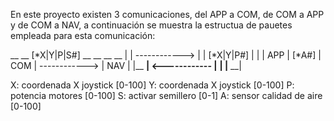 En este proyecto existen 3 comunicaciones, del APP a COM, de COM a APP y de COM a NAV, a continuación se muestra la estructua de pauetes empleada para esta comunicación:

 __ __    [*X|Y|P|S#]    __ __                   __ __
|     |  ------------>  |     |    [*X|Y|P#]    |     |
| APP |      [*A#]      | COM |  ------------>  | NAV |
|__ __|  <------------  |__ __|                 |__ __|

X: coordenada X joystick [0-100]
Y: coordenada X joystick [0-100]
P: potencia motores [0-100]
S: activar semillero [0-1]
A: sensor calidad de aire [0-100]
